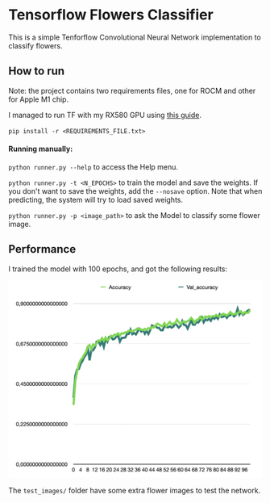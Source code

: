 # Tensorflow Flowers Classifier

This is a simple Tenforflow Convolutional Neural Network implementation to classify flowers.


## How to run

Note: the project contains two requirements files, one for ROCM and other for Apple M1 chip.

I managed to run TF with my RX580 GPU using [this guide](https://github.com/Grench6/RX580-rocM-tensorflow-ubuntu20.4-guide).

`pip install -r <REQUIREMENTS_FILE.txt>`


#### Running manually:

`python runner.py --help` to access the Help menu.

`python runner.py -t <N_EPOCHS>` to train the model and save the weights.
If you don't want to save the weights, add the `--nosave` option.
Note that when predicting, the system will try to load saved weights.

`python runner.py -p <image_path>` to ask the Model to classify some flower image.


## Performance

I trained the model with 100 epochs, and got the following results:

![This is an image](/screenshots/ml-flowers-accuracy.png)

The `test_images/` folder have some extra flower images to test the network.
